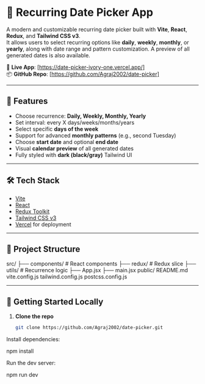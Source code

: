 # 📅 Recurring Date Picker App

A modern and customizable recurring date picker built with **Vite**, **React**, **Redux**, and **Tailwind CSS v3**.  
It allows users to select recurring options like **daily**, **weekly**, **monthly**, or **yearly**, along with date range and pattern customization. A preview of all generated dates is also available.

🚀 **Live App**: [https://date-picker-ivory-one.vercel.app/]  
📦 **GitHub Repo**: [https://github.com/Agraj2002/date-picker]

---

## 🔧 Features

- Choose recurrence: **Daily, Weekly, Monthly, Yearly**
- Set interval: every X days/weeks/months/years
- Select specific **days of the week**
- Support for advanced **monthly patterns** (e.g., second Tuesday)
- Choose **start date** and optional **end date**
- Visual **calendar preview** of all generated dates
- Fully styled with **dark (black/gray)** Tailwind UI

---

## 🛠️ Tech Stack

- [Vite](https://vitejs.dev/)
- [React](https://reactjs.org/)
- [Redux Toolkit](https://redux-toolkit.js.org/)
- [Tailwind CSS v3](https://tailwindcss.com/)
- [Vercel](https://vercel.com/) for deployment

---

## 📁 Project Structure

src/
├── components/ # React components
├── redux/ # Redux slice
├── utils/ # Recurrence logic
├── App.jsx
├── main.jsx
public/
README.md
vite.config.js
tailwind.config.js
postcss.config.js



---

## 🚀 Getting Started Locally

1. **Clone the repo**
   ```bash
   git clone https://github.com/Agraj2002/date-picker.git


Install dependencies:

npm install

Run the dev server:

npm run dev


